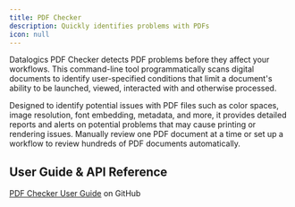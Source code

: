 ```yaml
---
title: PDF Checker
description: Quickly identifies problems with PDFs
icon: null
---
```


Datalogics PDF Checker detects PDF problems before they affect your workflows. This command-line tool programmatically scans digital documents to identify user-specified conditions that limit a document's ability to be launched, viewed, interacted with and otherwise processed.  

Designed to identify potential issues with PDF files such as color spaces, image resolution, font embedding, metadata, and more, it provides detailed reports and alerts on potential problems that may cause printing or rendering issues. Manually review one PDF document at a time or set up a workflow to review hundreds of PDF documents automatically.  

## User Guide & API Reference

[PDF Checker User Guide](https://github.com/datalogics/datalogics.github.io/blob/c600730629950fc9714bcda9ce7fafc31b8eaac4/PDFChecker/PDF_Checker.pdf) on GitHub
